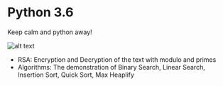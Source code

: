 # Python 3.6
Keep calm and python away!

![alt text](https://m.popkey.co/d28c6e/NJMdm_s-200x150.gif?c=popkey-web&p=popkey&i=sciencetech-ent&l=search&f=.gif)

- RSA: Encryption and Decryption of the text with modulo and primes
- Algorithms: The demonstration of Binary Search, Linear Search, Insertion Sort, Quick Sort, Max Heaplify
